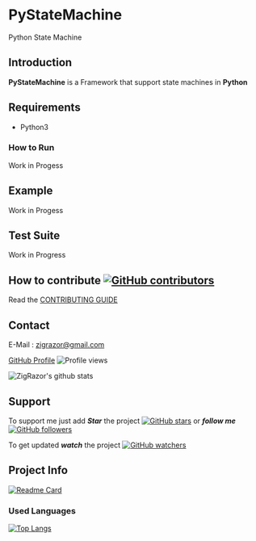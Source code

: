 # PyStateMachine
Python State Machine 

## Introduction
**PyStateMachine** is a Framework that support state machines in **Python**

## Requirements
- Python3

### How to Run
Work in Progess

## Example
Work in Progess

## Test Suite
Work in Progress

## How to contribute [![GitHub contributors](https://img.shields.io/github/contributors/ZigRazor/PyStateMachine.svg)](https://GitHub.com/ZigRazor/PyStateMachine/graphs/contributors/)
Read the [CONTRIBUTING GUIDE](https://github.com/ZigRazor/PyStateMachine/blob/main/CONTRIBUTING.md)
## Contact
E-Mail : zigrazor@gmail.com

[GitHub Profile](https://github.com/ZigRazor) ![Profile views](https://gpvc.arturio.dev/ZigRazor)

![ZigRazor's github stats](https://github-readme-stats.vercel.app/api?username=ZigRazor&show_icons=true&theme=tokyonight)

## Support
To support me just add ***Star*** the project  [![GitHub stars](https://img.shields.io/github/stars/ZigRazor/PyStateMachine.svg?style=social&label=Star&maxAge=2592000)](https://GitHub.com/ZigRazor/PyStateMachine/stargazers/) or ***follow me***  [![GitHub followers](https://img.shields.io/github/followers/ZigRazor.svg?style=social&label=Follow&maxAge=2592000)](https://github.com/ZigRazor?tab=followers)

To get updated ***watch*** the project  [![GitHub watchers](https://img.shields.io/github/watchers/ZigRazor/PyStateMachine.svg?style=social&label=Watch&maxAge=2592000)](https://GitHub.com/ZigRazor/PyStateMachine/watchers/)

## Project Info

[![Readme Card](https://github-readme-stats.vercel.app/api/pin/?username=ZigRazor&repo=PyStateMachine)](https://github.com/ZigRazor/PyStateMachine)

### Used Languages
[![Top Langs](https://github-readme-stats.vercel.app/api/top-langs/?username=ZigRazor&layout=compact)](https://github.com/ZigRazor/PyStateMachine)

